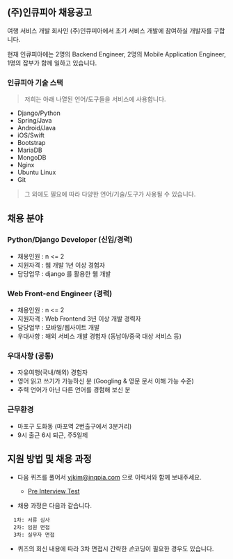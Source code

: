 ## (주)인큐피아 채용공고

여행 서비스 개발 회사인 (주)인큐피아에서 초기 서비스 개발에 참여하실 개발자를 구합니다.

현재 인큐피아에는 2명의 Backend Engineer, 2명의 Mobile Application Engineer, 1명의 잡부가 함께 일하고 있습니다. 


### 인큐피아 기술 스택

> 저희는 아래 나열된 언어/도구들을 서비스에 사용합니다. 

- Django/Python
- Spring/Java
- Android/Java
- iOS/Swift
- Bootstrap
- MariaDB
- MongoDB
- Nginx
- Ubuntu Linux
- Git

> 그 외에도 필요에 따라 다양한 언어/기술/도구가 사용될 수 있습니다.
 

## 채용 분야


### Python/Django Developer (신입/경력)

- 채용인원 : n <= 2
- 지원자격 : 웹 개발 1년 이상 경험자
- 담당업무 : django 를 활용한 웹 개발

### Web Front-end Engineer (경력)

- 채용인원 : n <= 2
- 지원자격 : Web Frontend 3년 이상 개발 경력자
- 담당업무 : 모바일/웹사이트 개발 
- 우대사항 : 해외 서비스 개발 경험자 (동남아/중국 대상 서비스 등)

### 우대사항 (공통)

- 자유여행(국내/해외) 경험자
- 영어 읽고 쓰기가 가능하신 분 (Googling & 영문 문서 이해 가능 수준)
- 주력 언어가 아닌 다른 언어를 경험해 보신 분


### 근무환경

- 마포구 도화동 (마포역 2번출구에서 3분거리) 
- 9시 출근 6시 퇴근, 주5일제


## 지원 방법 및 채용 과정

- 다음 퀴즈를 풀어서 yjkim@inqpia.com 으로 이력서와 함께 보내주세요. 
  - [Pre Interview Test](QUIZ.md)


- 채용 과정은 다음과 같습니다.

```
  1차: 서류 심사 
  2차: 임원 면접
  3차: 실무자 면접 
```

- 퀴즈의 회신 내용에 따라 3차 면접시 간략한 *손*코딩이 필요한 경우도 있습니다.
